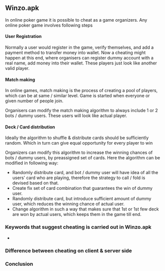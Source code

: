 
## Winzo.apk

In online poker game it is possible to cheat as a game organizers. 
Any online poker game involves following steps

#### User Registration

Normally a user would register in the game, verify themselves, and add a payment method to transfer money into wallet.
Now a cheating might happen at this end, where organisers can register dummy account with a real name, add money into their wallet.
These players just look like another valid player.


#### Match making

In online games, match making is the process of creating a pool of players, which can be at same / similar level.
Game is started when everyone or given number of people join.

Organisers can modify the match making algorithm to always include 1 or 2 bots / dummy users.
These users will look like actual player.

#### Deck / Card distribution

Ideally the algorithm to shuffle & distribute cards should be sufficiently random.
Which in turn can give equal opportunity for every player to win

Organizers can modify this algorithm to increase the winning chances of bots / dummy users, by preassigned set of cards.
Here the algorithm can be modified in following way:
- Randomly distribute card, and bot / dummy user will have idea of all the users' card who are playing, therefore the strategy to call / fold is devised based on that.
- Create fix set of card combination that guarantees the win of dummy user.
- Randomly distribute card, but introduce sufficient amount of dummy user, which reduces the winning chance of actual user.
- Change algorithm in such a way that makes sure that 1st or 1st few deck are won by actual users, which keeps them in the game till end.



### Keywords that suggest cheating is carried out in Winzo.apk

- 

### Difference between cheating on client & server side


### Conclusion 
